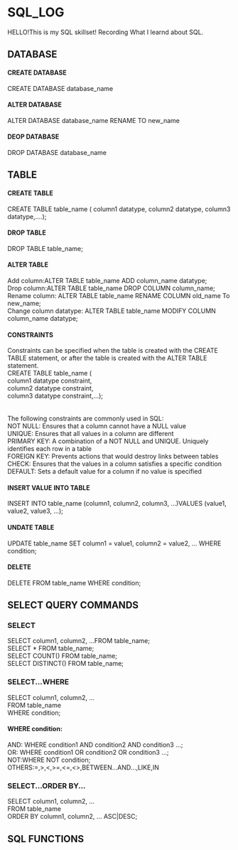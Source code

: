 # SQL_LOG
HELLO!This is my SQL skillset!
Recording What I learnd about SQL.

## DATABASE
#### CREATE DATABASE
CREATE DATABASE database_name
#### ALTER DATABASE
ALTER DATABASE database_name RENAME TO new_name
#### DEOP DATABASE
DROP DATABASE database_name

## TABLE
#### CREATE TABLE
CREATE TABLE table_name (
    column1 datatype,
    column2 datatype,
    column3 datatype,....);
#### DROP TABLE
DROP TABLE table_name;
#### ALTER TABLE
Add column:ALTER TABLE table_name ADD column_name datatype;<br/>
Drop column:ALTER TABLE table_name DROP COLUMN column_name;<br/>
Rename column: ALTER TABLE table_name RENAME COLUMN old_name To new_name;<br/>
Change column datatype: ALTER TABLE table_name MODIFY COLUMN column_name datatype;<br/>
#### CONSTRAINTS
Constraints can be specified when the table is created with the CREATE TABLE statement, or after the table is created with the ALTER TABLE statement.
<br/>
CREATE TABLE table_name (<br/>
    column1 datatype constraint,<br/>
    column2 datatype constraint,<br/>
    column3 datatype constraint,...);<br/>
<br/>
<br/>
The following constraints are commonly used in SQL:
<br/>
NOT NULL: Ensures that a column cannot have a NULL value<br/>
UNIQUE: Ensures that all values in a column are different<br/>
PRIMARY KEY: A combination of a NOT NULL and UNIQUE. Uniquely identifies each row in a table<br/>
FOREIGN KEY: Prevents actions that would destroy links between tables<br/>
CHECK: Ensures that the values in a column satisfies a specific condition<br/>
DEFAULT: Sets a default value for a column if no value is specified<br/>
#### INSERT VALUE INTO TABLE
INSERT INTO table_name (column1, column2, column3, ...)VALUES (value1, value2, value3, ...);
#### UNDATE TABLE
UPDATE table_name
SET column1 = value1, column2 = value2, ...
WHERE condition;
#### DELETE
DELETE FROM table_name WHERE condition;

## SELECT QUERY COMMANDS
### SELECT
SELECT column1, column2, ...FROM table_name;<br/>
SELECT * FROM table_name;<br/>
SELECT COUNT() FROM table_name;<br/>
SELECT DISTINCT() FROM table_name;<br/>
### SELECT...WHERE
SELECT column1, column2, ...<br/>
FROM table_name <br/>
WHERE condition;
#### WHERE condition:
AND: WHERE condition1 AND condition2 AND condition3 ...;<br/>
OR: WHERE condition1 OR condition2 OR condition3 ...;<br/>
NOT:WHERE NOT condition;<br/>
OTHERS:=,>,<,>=,<=,<>,BETWEEN...AND...,LIKE,IN
### SELECT...ORDER BY...<br/>
SELECT column1, column2, ...<br/>
FROM table_name<br/>
ORDER BY column1, column2, ... ASC|DESC;<br/>

## SQL FUNCTIONS









   






